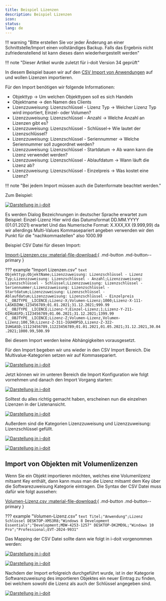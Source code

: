 ```yaml
---
title: Beispiel Lizenzen
description: Beispiel Lizenzen
icon: 
status:
lang: de
---
```


!!! warning "Bitte erstellen Sie vor jeder Änderung an einer Schnittstelle/Import einen vollständiges Backup. Falls das Ergebnis nicht zufriedenstellend ist kann dieses dann wiederhergestellt werden"

!!! note "Dieser Artikel wurde zuletzt für i-doit Version 34 geprüft"

In diesem Beispiel bauen wir auf den [CSV Import von Anwendungen](beispiel-fuer-den-csv-import-anwendungen.md) auf und wollen Lizenzen importieren.

Für den Import benötigen wir folgende Informationen:

-   Objekttyp → Um welchen Objekttypen soll es sich Handeln
-   Objektname → den Namen des Clients
-   Lizenzzuweisung: Lizenzschlüssel - Lizenz Typ → Welcher Lizenz Typ wird importiert, Einzel- oder Volumen?
-   Lizenzzuweisung: Lizenzschlüssel - Anzahl → Welche Anzahl an Lizenzen gibt es?
-   Lizenzzuweisung: Lizenzschlüssel - Schlüssel→ Wie lautet der Lizenzschlüssel?
-   Lizenzzuweisung: Lizenzschlüssel - Seriennummer → Welche Seriennummer soll zugeordnet werden?
-   Lizenzzuweisung: Lizenzschlüssel - Startdatum → Ab wann kann die Lizenz verwendet werden?
-   Lizenzzuweisung: Lizenzschlüssel - Ablaufdatum → Wann läuft die Lizenz ab?
-   Lizenzzuweisung: Lizenzschlüssel - Einzelpreis → Was kostet eine Lizenz?

!!! note "Bei jedem Import müssen auch die Datenformate beachtet werden."

Zum Beispiel:

[![Darstellung in i-doit](../../assets/images/de/daten-konsolidieren/csv-import/csv-lizenzen/1-csv-lic.png)](../../assets/images/de/daten-konsolidieren/csv-import/csv-lizenzen/1-csv-lic.png)

Es werden Dialog Bezeichnungen in deutscher Sprache erwartet zum Beispiel: Einzel-Lizenz
Hier wird das Datumsformat DD.MM.YYYY (01.01.2021) erwartet
Und das Numerische Format: X.XXX,XX (9.999,99) da wir allerdings Multi-Values Kommasepariert angeben verwenden wir den Punkt für die "nachkommastellen" also 1000.99

Beispiel CSV Datei für diesen Import:

[Import-Lizenzen.csv :material-file-download:](../../assets/images/de/daten-konsolidieren/csv-import/csv-lizenzen/Import-Lizenzen.csv){ .md-button .md-button--primary }

??? example "Import Lizenzen.csv"
    ```text
    Objekttyp;ObjektName;Lizenzzuweisung: Lizenzschlüssel - Lizenz Typ;Lizenzzuweisung: Lizenzschlüssel - Anzahl;Lizenzzuweisung: Lizenzschlüssel - Schlüssel;Lizenzzuweisung: Lizenzschlüssel - Seriennummer;Lizenzzuweisung: Lizenzschlüssel - Startdatum;Lizenzzuweisung: Lizenzschlüssel - Ablaufdatum;Lizenzzuweisung: Lizenzschlüssel - Einzelpreis
    C__OBJTYPE__LICENCE;Lizenz-X;Volumen-Lizenz;1000;Lizenz-X-111-LASKDZHW;123456789;01.01.2021;31.12.2021;999.99
    C__OBJTYPE__LICENCE;Lizenz-Y;Einzel-Lizenz;1;Lizenz-Y-211-OIHUASFD;1123456789;01.06.2021;31.12.2021;1399.99
    C__OBJTYPE__LICENCE;Lizenz-Z;Volumen-Lizenz,Volumen-Lizenz;100,50;Lizenz-Z-311-IGUHOPSD,Lizenz-Z-322-IUHGASD;11123456789,11223456789;01.01.2021,01.05.2021;31.12.2021,30.04.2021;1000.99,500.99
    ```

Bei diesem Import werden keine Abhängigkeiten vorausgesetzt.

Für den Import begeben wir uns wieder in den CSV Import Bereich. Die Multivalue-Kategorien setzen wir auf Kommasepariert.

[![Darstellung in i-doit](../../assets/images/de/daten-konsolidieren/csv-import/csv-lizenzen/2-csv-lic.png)](../../assets/images/de/daten-konsolidieren/csv-import/csv-lizenzen/2-csv-lic.png)

Jetzt können wir im unteren Bereich die Import Konfiguration wie folgt vornehmen und danach den Import Vorgang starten:

[![Darstellung in i-doit](../../assets/images/de/daten-konsolidieren/csv-import/csv-lizenzen/3-csv-lic.png)](../../assets/images/de/daten-konsolidieren/csv-import/csv-lizenzen/3-csv-lic.png)

Solltest du alles richtig gemacht haben, erscheinen nun die einzelnen Lizenzen in der Listenansicht.

[![Darstellung in i-doit](../../assets/images/de/daten-konsolidieren/csv-import/csv-lizenzen/4-csv-lic.png)](../../assets/images/de/daten-konsolidieren/csv-import/csv-lizenzen/4-csv-lic.png)

Außerdem sind die Kategorien Lizenzzuweisung und Lizenzzuweisung: Lizenzschlüssel gefüllt.

[![Darstellung in i-doit](../../assets/images/de/daten-konsolidieren/csv-import/csv-lizenzen/5-csv-lic.png)](../../assets/images/de/daten-konsolidieren/csv-import/csv-lizenzen/5-csv-lic.png)

[![Darstellung in i-doit](../../assets/images/de/daten-konsolidieren/csv-import/csv-lizenzen/6-csv-lic.png)](../../assets/images/de/daten-konsolidieren/csv-import/csv-lizenzen/6-csv-lic.png)

## Import von Objekten mit Volumenlizenzen

Wenn Sie ein Objekt importieren möchten, welches eine Volumenlizenz mitsamt Key enthält, dann kann muss man die Lizenz mitsamt dem Key über die Softwarezuweisung Kategorie eintragen. Die Syntax der CSV Datei muss dafür wie folgt aussehen:

[Volumen-Lizenz.csv :material-file-download:](../../assets/images/de/daten-konsolidieren/csv-import/csv-lizenzen/Volumen-Lizenz.csv){ .md-button .md-button--primary }

??? example "Volumen-Lizenz.csv"
    ```text
    Titel;"Anwendung";Lizenz Schlüssel
    DESKTOP-XMS3R8;"Windows 8 Development Essentials";"Development;MDW-4253-1257"
    DESKTOP-DK2MD9L;"Windows 10 Pro";"Professional;EVT-2024-9931"
    ```

Das Mapping der CSV Datei sollte dann wie folgt in i-doit vorgenommen werden:

[![Darstellung in i-doit](../../assets/images/de/daten-konsolidieren/csv-import/csv-lizenzen/7-csv-lic.png)](../../assets/images/de/daten-konsolidieren/csv-import/csv-lizenzen/7-csv-lic.png)

[![Darstellung in i-doit](../../assets/images/de/daten-konsolidieren/csv-import/csv-lizenzen/8-csv-lic.png)](../../assets/images/de/daten-konsolidieren/csv-import/csv-lizenzen/8-csv-lic.png)

Nachdem der Import erfolgreich durchgeführt wurde, ist in der Kategorie Softwarezuweisung des importieren Objektes ein neuer Eintrag zu finden, bei welchem sowohl die Lizenz als auch der Schlüssel angegeben sind.

[![Darstellung in i-doit](../../assets/images/de/daten-konsolidieren/csv-import/csv-lizenzen/9-csv-lic.png)](../../assets/images/de/daten-konsolidieren/csv-import/csv-lizenzen/9-csv-lic.png)
